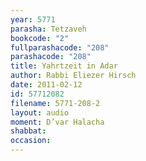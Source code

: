 ```yaml
---
year: 5771
parasha: Tetzaveh
bookcode: "2"
fullparashacode: "208"
parashacode: "208"
title: Yahrtzeit in Adar
author: Rabbi Eliezer Hirsch
date: 2011-02-12
id: 57712082
filename: 5771-208-2
layout: audio
moment: D’var Halacha
shabbat: 
occasion: 
---
```

